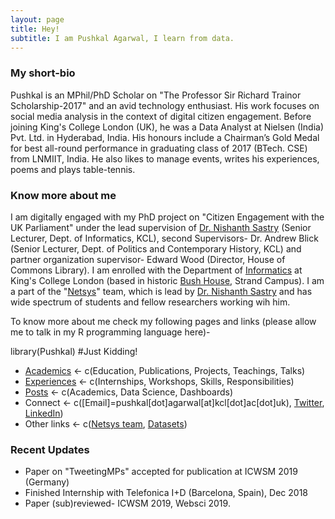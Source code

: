 ```yaml
---
layout: page
title: Hey!
subtitle: I am Pushkal Agarwal, I learn from data.
---
```


### My short-bio
Pushkal is an MPhil/PhD Scholar on "The Professor Sir Richard Trainor Scholarship-2017" and an avid technology enthusiast. His work focuses on social media analysis in the context of digital citizen engagement. Before joining King's College London (UK), he was a Data Analyst at Nielsen (India) Pvt. Ltd. in Hyderabad, India. His honours include a Chairman’s Gold Medal for best all-round performance in graduating class of 2017 (BTech. CSE) from LNMIIT, India. He also likes to manage events, writes his experiences, poems and plays table-tennis.

### Know more about me
I am digitally engaged with my PhD project on "Citizen Engagement with the UK Parliament" under the lead supervision of [Dr. Nishanth Sastry](https://nms.kcl.ac.uk/nishanth.sastry/) (Senior Lecturer, Dept. of Informatics, KCL), second Supervisors- Dr. Andrew Blick (Senior Lecturer, Dept. of Politics and Contemporary History, KCL) and partner organization supervisor- Edward Wood (Director, House of Commons Library).
I am enrolled with the Department of [Informatics](https://www.kcl.ac.uk/nms/depts/informatics/index) at King's College London (based in historic [Bush House](https://www.kcl.ac.uk/visit/location?id=093a1c0e-70e9-4ab4-ba92-49e8ec4f2dac), Strand Campus). I am a part of the "[Netsys](https://nms.kcl.ac.uk/netsys/)" team, which is lead by [Dr. Nishanth Sastry](https://nms.kcl.ac.uk/nishanth.sastry/) and has wide spectrum of students and fellow researchers working wih him.  

To know more about me check my following pages and links (please allow me to talk in my R programming language here)-

library(Pushkal) #Just Kidding!
- [Academics](/academics.md)    <- c(Education, Publications, Projects, Teachings, Talks)
- [Experiences](/experience.md) <- c(Internships, Workshops, Skills, Responsibilities)
- [Posts](posts.md)                <- c(Academics, Data Science, Dashboards)
- Connect            <- c([Email]=pushkal[dot]agarwal[at]kcl[dot]ac[dot]uk), [Twitter](https://twitter.com/pushkalagarwa), [LinkedIn](https://www.linkedin.com/in/pushkal-agarwal-71535a18/))
- Other links                   <- c([Netsys team](https://nms.kcl.ac.uk/netsys/), [Datasets](https://nms.kcl.ac.uk/netsys/https://nms.kcl.ac.uk/netsys/datasets/))

### Recent Updates
- Paper on "TweetingMPs" accepted for publication at ICWSM 2019 (Germany)  
- Finished Internship with Telefonica I+D (Barcelona, Spain), Dec 2018
- Paper (sub)reviewed- ICWSM 2019, Websci 2019.
